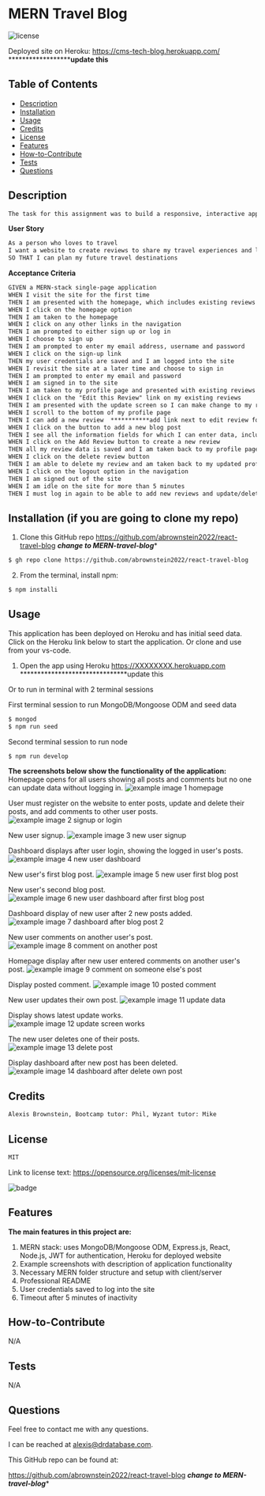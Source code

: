 # MERN Travel Blog
![license](https://img.shields.io/badge/license-MIT-black)

Deployed site on Heroku:
https://cms-tech-blog.herokuapp.com/ ******************************update this************
     
## Table of Contents

- [Description](#description)
- [Installation](#installation)
- [Usage](#usage)
- [Credits](#credits)
- [License](#license)
- [Features](#features)
- [How-to-Contribute](#how-to-contribute)
- [Tests](#tests)
- [Questions](#questions)

## Description
```md
The task for this assignment was to build a responsive, interactive application using GraphQL with a node.js and express.js server, and JWT (JSON Web Token) for authentication.  We used MongoDB and the Mongoose ODM for the database, and queries and mutations for retrieving, adding, updating, and deleting data.  The application was deployed to Heroku with seed data.
```

**User Story**
```md
As a person who loves to travel
I want a website to create reviews to share my travel experiences and learn from the travel experiences of others
SO THAT I can plan my future travel destinations

```

**Acceptance Criteria**

```md
GIVEN a MERN-stack single-page application
WHEN I visit the site for the first time
THEN I am presented with the homepage, which includes existing reviews if any have been posted; navigation links for the homepage and the dashboard; and the option to log in
WHEN I click on the homepage option
THEN I am taken to the homepage
WHEN I click on any other links in the navigation
THEN I am prompted to either sign up or log in
WHEN I choose to sign up
THEN I am prompted to enter my email address, username and password
WHEN I click on the sign-up link
THEN my user credentials are saved and I am logged into the site
WHEN I revisit the site at a later time and choose to sign in
THEN I am prompted to enter my email and password
WHEN I am signed in to the site
THEN I am taken to my profile page and presented with existing reviews that I created (if any) that include information about the review and the date/time I created it
WHEN I click on the "Edit this Review" link on my existing reviews
THEN I am presented with the update screen so I can make change to my review I want or I can delete the review entirely
WHEN I scroll to the bottom of my profile page
THEN I can add a new review  ***********add link next to edit review for Add and DELETE so user doesn't have to scroll down********
WHEN I click on the button to add a new blog post
THEN I see all the information fields for which I can enter data, including rating the place I am reviewing
WHEN I click on the Add Review button to create a new review
THEN all my review data is saved and I am taken back to my profile page and can see the new review I just created
WHEN I click on the delete review button
THEN I am able to delete my review and am taken back to my updated profile page
WHEN I click on the logout option in the navigation
THEN I am signed out of the site
WHEN I am idle on the site for more than 5 minutes
THEN I must log in again to be able to add new reviews and update/delete my existing reviews
```

## Installation  (if you are going to clone my repo)
<!-- audience is other developers -->

1. Clone this GitHub repo https://github.com/abrownstein2022/react-travel-blog  ***change to MERN-travel-blog****
<!-- Check out the gh cli tool from github -->
```bash  
$ gh repo clone https://github.com/abrownstein2022/react-travel-blog   ***change to MERN-travel-blog****
```

2. From the terminal, install npm:
```bash
$ npm installi
``` 

<!-- [] implies user input 
 mysql> restaurant_mgr < C:\[filename].sql
-->


## Usage  
This application has been deployed on Heroku and has initial seed data.  Click on the Heroku link below to start the application.  Or clone and use from your vs-code.

1. Open the app using Heroku https://XXXXXXXX.herokuapp.com *******************************update this


Or to run in terminal with 2 terminal sessions

First terminal session to run MongoDB/Mongoose ODM and seed data
```bash
$ mongod
$ npm run seed
```

Second terminal session to run node
```bash
$ npm run develop
```

**The screenshots below show the functionality of the application:**<br>
Homepage opens for all users showing all posts and comments but no one can update data without logging in.
![example image 1 homepage](./public/images/ch14-screen1-homepage.png)

User must register on the website to enter posts, update and delete their posts, and add comments to other user posts.
![example image 2 signup or login](./public/images/ch14-screen2-signup-or-login.png)

New user signup.
![example image 3 new user signup](./public/images/ch14-screen3-new-user-signup.png)

Dashboard displays after user login, showing the logged in user's posts.
![example image 4 new user dashboard](./public/images/ch14-screen4-new-user-dashboard.png)

New user's first blog post.
![example image 5 new user first blog post](./public/images/ch14-screen5-new-user-first-blog-post.png)

New user's second blog post.
![example image 6 new user dashboard after first blog post](./public/images/ch14-screen6-new-user-dashboard-after-first-blog-post.png)

Dashboard display of new user after 2 new posts added.
![example image 7 dashboard after blog post 2](./public/images/ch14-screen7-dashboard-after-post-2.png)

New user comments on another user's post.
![example image 8 comment on another post](./public/images/ch14-screen8-comment-on-another-post.png)

Homepage display after new user entered comments on another user's post.
![example image 9 comment on someone else's post](./public/images/ch14-screen9-comment-on-someone-elses-post.png)

Display posted comment.
![example image 10 posted comment](./public/images/ch14-screen10-posted-comment.png)

New user updates their own post.
![example image 11 update data](./public/images/ch14-screen11-update-data.png)

Display shows latest update works.
![example image 12 update screen works](./public/images/ch14-screen12-update-works.png)

The new user deletes one of their posts.<br>
![example image 13 delete post](./public/images/ch14-screen13-delete-post.png)

Display dashboard after new post has been deleted.
![example image 14 dashboard after delete own post](./public/images/ch14-screen14-dashboard-after-delete.png)
  

## Credits

```md
Alexis Brownstein, Bootcamp tutor: Phil, Wyzant tutor: Mike
```

## License

 ```md
 MIT 
```

Link to license text:
https://opensource.org/licenses/mit-license


![badge](https://img.shields.io/badge/license-mit-black)


## Features 

<!-- 
# h1
###### h6
**bold**
*italic*
_underline_

| key | value |
|-|-|
| name | 'bob' |


- list
- items

1. numberd
1. list
1. all ones - automatic numbering
Features for *future* development
 -->
**The main features in this project are:**<br> 
1. MERN stack: uses MongoDB/Mongoose ODM, Express.js, React, Node.js, JWT for authentication, Heroku for deployed website
1. Example screenshots with description of application functionality 
1. Necessary MERN folder structure and setup with client/server 
1. Professional README
1. User credentials saved to log into the site
1. Timeout after 5 minutes of inactivity
## How-to-Contribute

N/A

## Tests
N/A

## Questions

Feel free to contact me with any questions.

I can be reached at alexis@drdatabase.com.

This GitHub repo can be found at:
  
https://github.com/abrownstein2022/react-travel-blog  ***change to MERN-travel-blog****


